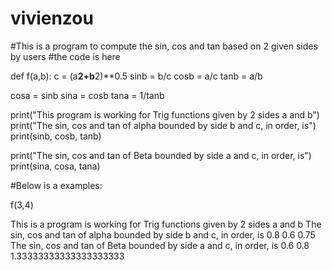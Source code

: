 vivienzou
=========
#This is a program to compute the sin, cos and tan based on 2 given sides by users
#the code is here

def f(a,b):
  c = (a**2+b**2)**0.5
  sinb = b/c
  cosb = a/c
  tanb = a/b

  cosa = sinb
  sina = cosb
  tana = 1/tanb

  print("This program is working for Trig functions given by 2 sides a and b")
  print("The sin, cos and tan of alpha bounded by side b and c, in order, is")
  print(sinb, cosb, tanb)

  print("The sin, cos and tan of Beta bounded by side a and c, in order, is")
  print(sina, cosa, tana)

#Below is a examples:

f(3,4)

This is a program is working for Trig functions given by 2 sides a and b
The sin, cos and tan of alpha bounded by side b and c, in order, is
0.8 0.6 0.75
The sin, cos and tan of Beta bounded by side a and c, in order, is
0.6 0.8 1.33333333333333333333
